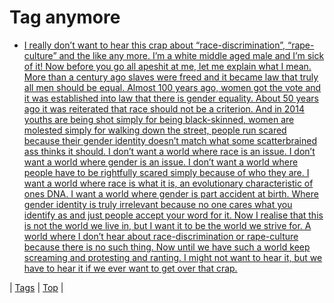 <!--
title: Tag anymore
date: 2020-06-28T15:26:58.348Z
tags:
-->
# Tag anymore

 * [I really don’t want to hear this crap about “race-discrimination”, “rape-culture” and the like any more. I’m a white middle aged male and I’m sick of it! Now before you go all apeshit at me, let me explain what I mean. More than a century ago slaves were freed and it became law that truly all men should be equal. Almost 100 years ago, women got the vote and it was established into law that there is gender equality. About 50 years ago it was reiterated that race should not be a criterion. And in 2014 youths are being shot simply for being black-skinned, women are molested simply for walking down the street, people run scared because their gender identity doesn’t match what some scatterbrained ass thinks it should. I don’t want a world where race is an issue. I don’t want a world where gender is an issue. I don’t want a world where people have to be rightfully scared simply because of who they are. I want a world where race is what it is, an evolutionary characteristic of ones DNA. I want a world where gender is part accident at birth. Where gender identity is truly irrelevant because no one cares what you identify as and just people accept your word for it. Now I realise that this is not the world we live in, but I want it to be the world we strive for. A world where I don’t hear about race-discrimination or rape-culture because there is no such thing. Now until we have such a world keep screaming and protesting and ranting. I might not want to hear it, but we have to hear it if we ever want to get over that crap.](103741742259.md)

| [Tags](tags.md) | [Top](index.md) |
